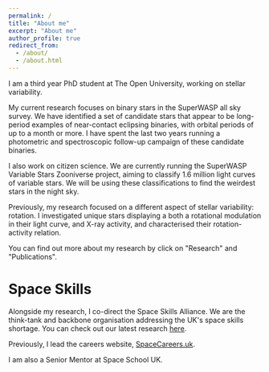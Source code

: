 ```yaml
---
permalink: /
title: "About me"
excerpt: "About me"
author_profile: true
redirect_from: 
  - /about/
  - /about.html
---
```


I am a third year PhD student at The Open University, working on stellar variability.

My current research focuses on binary stars in the SuperWASP all sky survey. We have identified a set of candidate stars that appear to be long-period examples of near-contact eclipsing binaries, with orbital periods of up to a month or more. I have spent the last two years running a photometric and spectroscopic follow-up campaign of these candidate binaries.

I also work on citizen science. We are currently running the SuperWASP Variable Stars Zooniverse project, aiming to classify 1.6 million light curves of variable stars. We will be using these classifications to find the weirdest stars in the night sky.

Previously, my research focused on a different aspect of stellar variability: rotation. I investigated unique stars displaying a both a rotational modulation in their light curve, and X-ray activity, and characterised their rotation-activity relation.

You can find out more about my research by click on "Research" and "Publications".


Space Skills
======

Alongside my research, I co-direct the Space Skills Alliance. We are the think-tank and backbone organisation addressing the UK's space skills shortage. You can check out our latest research [here](https://spaceskills.org/).

Previously, I lead the careers website, [SpaceCareers.uk](https://spacecareers.uk/).

I am also a Senior Mentor at Space School UK.
